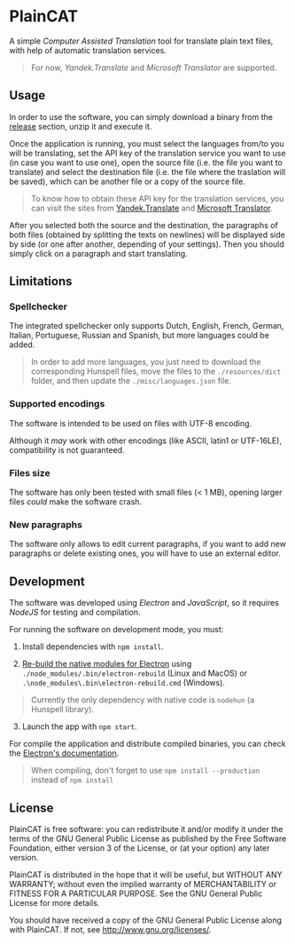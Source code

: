 PlainCAT
========

A simple _Computer Assisted Translation_ tool for translate plain text files,
with help of automatic translation services.

> For now, *Yandek.Translate* and *Microsoft Translator* are supported.


Usage
-----

In order to use the software, you can simply download a binary from the [release](https://github.com/jfmdev/PlainCAT/releases) section, unzip it and execute it.

Once the application is running, you must select the languages from/to you will be translating, set the API key of the translation service you want to use (in case you want to use one), open the source file (i.e. the file you want to translate) and select the destination file (i.e. the file where the traslation will be saved), which can be another file or a copy of the source file. 

> To know how to obtain these API key for the translation services, you can visit the sites from
 [Yandek.Translate](https://tech.yandex.com/translate/)
 and [Microsoft Translator](https://www.microsoft.com/en-us/translator/translatorapi.aspx).

After you selected both the source and the destination, the paragraphs of both files (obtained by splitting the texts on newlines) will be displayed side by side (or one after another, depending of your settings). Then you should simply click on a paragraph and start translating.


Limitations
-----------

### Spellchecker

The integrated spellchecker only supports Dutch, English, French, German, Italian, Portuguese, Russian and Spanish, but more languages could be added.

> In order to add more languages, you just need to download the corresponding Hunspell files, move the files to the `./resources/dict` folder, and then update the `./misc/languages.json` file.

### Supported encodings

The software is intended to be used on files with UTF-8 encoding.

Although it _may_ work with other encodings (like ASCII, latin1 or UTF-16LE), compatibility is not guaranteed.

### Files size

The software has only been tested with small files (< 1 MB), opening larger files _could_ make the software crash.

### New paragraphs

The software only allows to edit current paragraphs, if you want to add new paragraphs or delete existing ones, you will have to use an external editor.


Development
-----------

The software was developed using *Electron* and *JavaScript*, so it requires *NodeJS* for testing and compilation.

For running the software on development mode, you must: 

 1. Install dependencies with `npm install`.

 2. [Re-build the native modules for Electron](https://electronjs.org/docs/tutorial/using-native-node-modules) using `./node_modules/.bin/electron-rebuild` (Linux and MacOS) or `.\node_modules\.bin\electron-rebuild.cmd` (Windows).

 > Currently the only dependency with native code is `nodehun` (a Hunspell library).

 3. Launch the app with `npm start`.

For compile the application and distribute compiled binaries, you can check the [Electron's documentation](https://electronjs.org/docs/tutorial/application-distribution).

> When compiling, don't forget to use `npm install --production` instead of `npm install`

License
-------

PlainCAT is free software: you can redistribute it and/or modify
it under the terms of the GNU General Public License as published by
the Free Software Foundation, either version 3 of the License, or
(at your option) any later version.

PlainCAT is distributed in the hope that it will be useful,
but WITHOUT ANY WARRANTY; without even the implied warranty of
MERCHANTABILITY or FITNESS FOR A PARTICULAR PURPOSE.  See the
GNU General Public License for more details.

You should have received a copy of the GNU General Public License
along with PlainCAT. If not, see <http://www.gnu.org/licenses/>.

